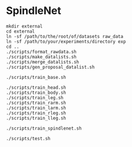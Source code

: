 # SpindleNet

    mkdir external
    cd external
    ln -sf /path/to/the/root/of/datasets raw_data
    ln -sf /path/to/your/experiments/directory exp
    cd ..
    ./scripts/format_rawdata.sh
    ./scripts/make_datalists.sh
    ./scripts/merge_datalists.sh
    ./scripts/gen_proposal_datalist.sh

    ./scripts/train_base.sh
    
    ./scripts/train_head.sh
    ./scripts/train_body.sh
    ./scripts/train_leg.sh
    ./scripts/train_rarm.sh
    ./scripts/train_larm.sh
    ./scripts/train_rleg.sh
    ./scripts/train_lleg.sh

    ./scripts/train_spindlenet.sh

    ./scripts/test.sh
